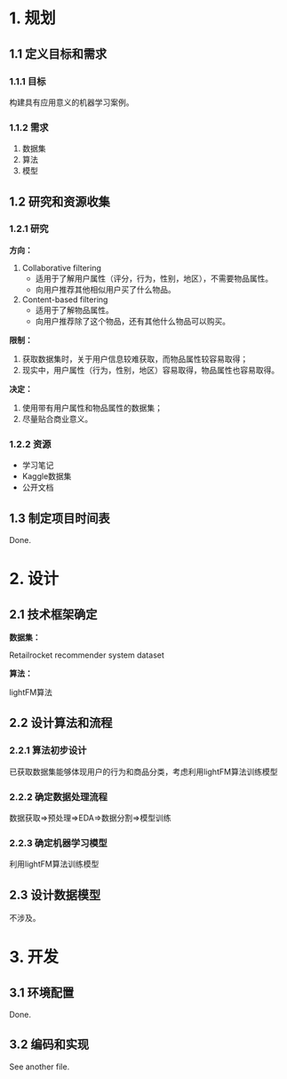 # 1. 规划

## 1.1 定义目标和需求

### 1.1.1 目标
构建具有应用意义的机器学习案例。

### 1.1.2 需求

1. 数据集
2. 算法
3. 模型

## 1.2 研究和资源收集

### 1.2.1 研究

**方向：**

1. Collaborative  filtering
   - 适用于了解用户属性（评分，行为，性别，地区），不需要物品属性。
   - 向用户推荐其他相似用户买了什么物品。
2. Content-based filtering
   - 适用于了解物品属性。
   - 向用户推荐除了这个物品，还有其他什么物品可以购买。





**限制：**

1. 获取数据集时，关于用户信息较难获取，而物品属性较容易取得；
2. 现实中，用户属性（行为，性别，地区）容易取得，物品属性也容易取得。

**决定：**

1. 使用带有用户属性和物品属性的数据集；
2. 尽量贴合商业意义。

### 1.2.2 资源

- 学习笔记
- Kaggle数据集
- 公开文档

## 1.3 制定项目时间表

Done.

# 2. 设计

## 2.1 技术框架确定

**数据集：**

Retailrocket recommender system dataset

**算法：**

lightFM算法

## 2.2 设计算法和流程

### 2.2.1 算法初步设计

已获取数据集能够体现用户的行为和商品分类，考虑利用lightFM算法训练模型

### 2.2.2 确定数据处理流程

数据获取=>预处理=>EDA=>数据分割=>模型训练

### 2.2.3 确定机器学习模型

利用lightFM算法训练模型

## 2.3 设计数据模型

不涉及。

# 3. 开发

## 3.1 环境配置

Done.

## 3.2 编码和实现

See another file.
